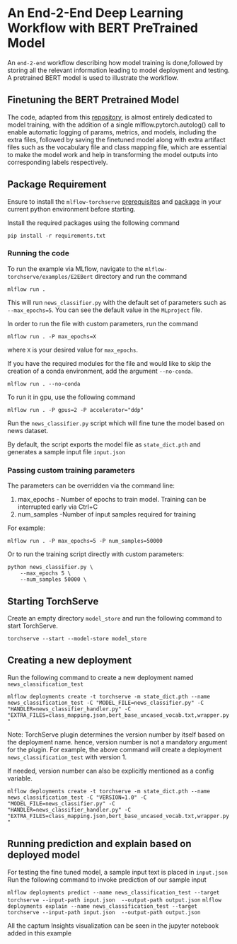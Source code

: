 
# An End-2-End Deep Learning Workflow with BERT PreTrained Model

An `end-2-end` workflow describing how model training is done,followed by storing all the relevant information leading to model deployment and
testing. A pretrained BERT model is used to illustrate the workflow.

## Finetuning the BERT Pretrained Model
The code, adapted from this [repository](https://github.com/maknotavailable/pytorch-pretrained-BERT/blob/master/pytorch_pretrained_bert/modeling.py), 
is almost entirely dedicated to model training, with the addition of a single mlflow.pytorch.autolog() call to enable automatic logging of params, metrics, and models,
including the extra files, followed by saving the finetuned model along with extra artifact files such as the vocabulary file and class mapping file, which are essential to make the model 
work and help in transforming the model outputs into corresponding labels respectively.

## Package Requirement

Ensure to install the `mlflow-torchserve` [prerequisites](https://github.com/mlflow/mlflow-torchserve#prerequisites) and 
[package](https://github.com/mlflow/mlflow-torchserve#installation) in your current python environment before starting.

Install the required packages using the following command

`pip install -r requirements.txt`
 
 
 ### Running the code
To run the example via MLflow, navigate to the `mlflow-torchserve/examples/E2EBert` directory and run the command

```
mlflow run .
```

This will run `news_classifier.py` with the default set of parameters such as  `--max_epochs=5`. You can see the default value in the `MLproject` file.

In order to run the file with custom parameters, run the command

```
mlflow run . -P max_epochs=X
```

where `X` is your desired value for `max_epochs`.

If you have the required modules for the file and would like to skip the creation of a conda environment, add the argument `--no-conda`.

```
mlflow run . --no-conda

```

To run it in gpu, use the following command

```
mlflow run . -P gpus=2 -P accelerator="ddp"
```

Run the `news_classifier.py` script which will fine tune the model based on news dataset. 

By default,  the script exports the model file as `state_dict.pth` and generates a sample input file `input.json`



### Passing custom training parameters

The parameters can be overridden via the command line:

1. max_epochs - Number of epochs to train model. Training can be interrupted early via Ctrl+C
2. num_samples -Number of input samples required for training



For example:
```
mlflow run . -P max_epochs=5 -P num_samples=50000
```

Or to run the training script directly with custom parameters:

```
python news_classifier.py \
    --max_epochs 5 \
    --num_samples 50000 \
```

## Starting TorchServe

Create an empty directory `model_store` and run the following command to start TorchServe.

`torchserve --start --model-store model_store`

## Creating a new deployment

Run the following command to create a new deployment named `news_classification_test`

`mlflow deployments create -t torchserve -m state_dict.pth --name news_classification_test -C "MODEL_FILE=news_classifier.py" -C "HANDLER=news_classifier_handler.py" -C "EXTRA_FILES=class_mapping.json,bert_base_uncased_vocab.txt,wrapper.py"`

Note: TorchServe plugin determines the version number by itself based on the deployment name. hence, version number 
is not a mandatory argument for the plugin. For example, the above command will create a deployment `news_classification_test` with version 1.

If needed, version number can also be explicitly mentioned as a config variable.

`mlflow deployments create -t torchserve -m state_dict.pth --name news_classification_test -C "VERSION=1.0" -C "MODEL_FILE=news_classifier.py" -C "HANDLER=news_classifier_handler.py" -C "EXTRA_FILES=class_mapping.json,bert_base_uncased_vocab.txt,wrapper.py"`


## Running prediction and explain based on deployed model

For testing the fine tuned model, a sample input text is placed in `input.json`
Run the following command to invoke prediction of our sample input 

`mlflow deployments predict --name news_classification_test --target torchserve --input-path input.json  --output-path output.json`
`mlflow deployments explain --name news_classification_test --target torchserve --input-path input.json  --output-path output.json`

All the captum Insights visualization can be seen in the jupyter notebook added in this example